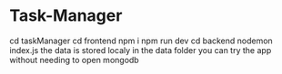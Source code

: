 # Task-Manager
cd taskManager
cd frontend 
npm i 
npm run dev
cd backend
nodemon index.js
the data is stored localy in the data folder you can try the app without needing to open mongodb
